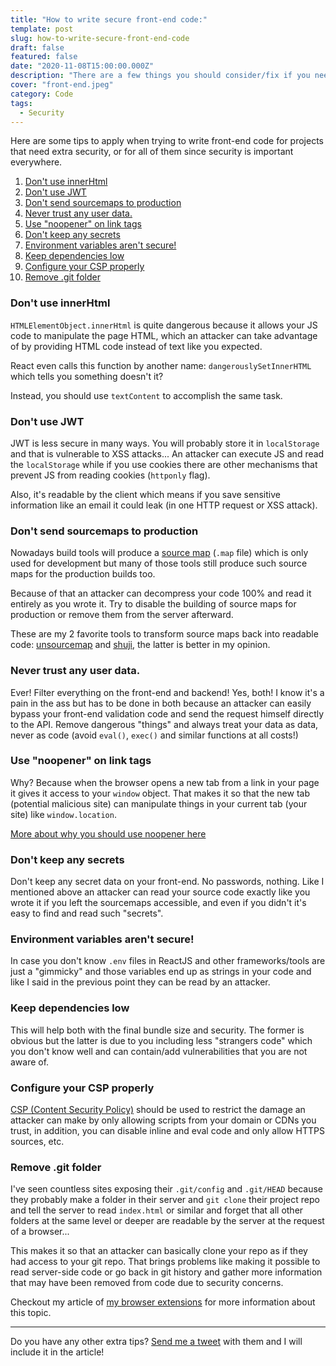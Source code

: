 ```yaml
---
title: "How to write secure front-end code:"
template: post
slug: how-to-write-secure-front-end-code
draft: false
featured: false
date: "2020-11-08T15:00:00.000Z"
description: "There are a few things you should consider/fix if you need your front-end code to be secure."
cover: "front-end.jpeg"
category: Code
tags:
  - Security
---
```


Here are some tips to apply when trying to write front-end code for projects that need extra security, or for all of them since security is important everywhere.

1. [Don't use innerHtml](#dont-use-innerhtml)
2. [Don't use JWT](#dont-use-jwt)
3. [Don't send sourcemaps to production](#dont-send-sourcemaps-to-production)
4. [Never trust any user data.](#never-trust-any-user-data)
5. [Use "noopener" on link tags](#use-noopener-on-link-tags)
6. [Don't keep any secrets](#dont-keep-any-secrets)
7. [Environment variables aren't secure!](#environment-variables-arent-secure)
8. [Keep dependencies low](#keep-dependencies-low)
9. [Configure your CSP properly](#configure-your-csp-properly)
10. [Remove .git folder](#remove-git-folder)

### Don't use innerHtml

`HTMLElementObject.innerHtml` is quite dangerous because it allows your JS code to manipulate the page HTML, which an attacker can take advantage of by providing HTML code instead of text like you expected.

React even calls this function by another name: `dangerouslySetInnerHTML` which tells you something doesn't it?

Instead, you should use `textContent` to accomplish the same task.

### Don't use JWT

JWT is less secure in many ways. You will probably store it in `localStorage` and that is vulnerable to XSS attacks... An attacker can execute JS and read the `localStorage` while if you use cookies there are other mechanisms that prevent JS from reading cookies (`httponly` flag).

Also, it's readable by the client which means if you save sensitive information like an email it could leak (in one HTTP request or XSS attack).

### Don't send sourcemaps to production

Nowadays build tools will produce a [source map](https://developer.mozilla.org/en-US/docs/Tools/Debugger/How_to/Use_a_source_map) (`.map` file) which is only used for development but many of those tools still produce such source maps for the production builds too.

Because of that an attacker can decompress your code 100% and read it entirely as you wrote it. Try to disable the building of source maps for production or remove them from the server afterward.

These are my 2 favorite tools to transform source maps back into readable code: [unsourcemap](https://github.com/timmc/unsourcemap) and [shuji](https://github.com/paazmaya/shuji), the latter is better in my opinion.

### Never trust any user data.

Ever! Filter everything on the front-end and backend! Yes, both! I know it's a pain in the ass but has to be done in both because an attacker can easily bypass your front-end validation code and send the request himself directly to the API. Remove dangerous "things" and always treat your data as data, never as code (avoid `eval()`, `exec()` and similar functions at all costs!)

### Use "noopener" on link tags

Why? Because when the browser opens a new tab from a link in your page it gives it access to your `window` object. That makes it so that the new tab (potential malicious site) can manipulate things in your current tab (your site) like `window.location`.

[More about why you should use noopener here](https://dev.to/dhilipkmr/why-should-you-use-noopener-beware-of-security-flaws-3i57)

### Don't keep any secrets

Don't keep any secret data on your front-end. No passwords, nothing. Like I mentioned above an attacker can read your source code exactly like you wrote it if you left the sourcemaps accessible, and even if you didn't it's easy to find and read such "secrets".

### Environment variables aren't secure!

In case you don't know `.env` files in ReactJS and other frameworks/tools are just a "gimmicky" and those variables end up as strings in your code and like I said in the previous point they can be read by an attacker.

### Keep dependencies low

This will help both with the final bundle size and security. The former is obvious but the latter is due to you including less "strangers code" which you don't know well and can contain/add vulnerabilities that you are not aware of.

### Configure your CSP properly

[CSP (Content Security Policy)](https://developer.mozilla.org/en-US/docs/Web/HTTP/Headers/Content-Security-Policy) should be used to restrict the damage an attacker can make by only allowing scripts from your domain or CDNs you trust, in addition, you can disable inline and eval code and only allow HTTPS sources, etc.

### Remove .git folder

I've seen countless sites exposing their `.git/config` and `.git/HEAD` because they probably make a folder in their server and `git clone` their project repo and tell the server to read `index.html` or similar and forget that all other folders at the same level or deeper are readable by the server at the request of a browser...

This makes it so that an attacker can basically clone your repo as if they had access to your git repo. That brings problems like making it possible to read server-side code or go back in git history and gather more information that may have been removed from code due to security concerns.

Checkout my article of [my browser extensions](https://blog.rodrigograca.com/the-chrome-extensions-i-use-why/) for more information about this topic.

---

Do you have any other extra tips? [Send me a tweet](https://twitter.com/rodrigograca31) with them and I will include it in the article!
